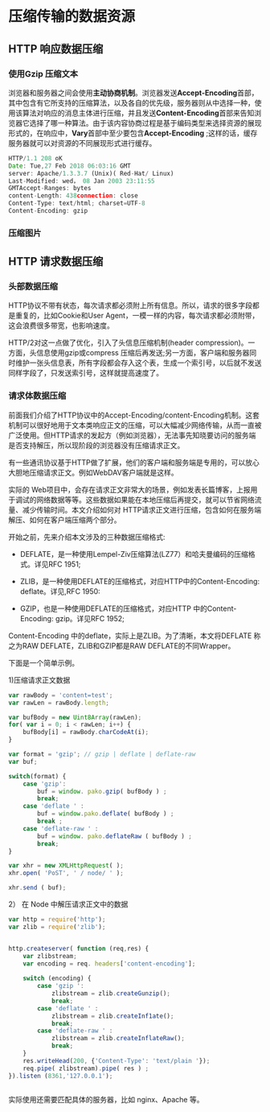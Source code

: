 # 压缩传输的数据资源

## HTTP 响应数据压缩

### 使用Gzip 压缩文本

浏览器和服务器之间会使用**主动协商机制**。浏览器发送**Accept-Encoding**首部，其中包含有它所支持的压缩算法，以及各自的优先级，服务器则从中选择一种，使用该算法对响应的消息主体进行压缩，并且发送**Content-Encoding**首部来告知浏览器它选择了哪一种算法。由于该内容协商过程是基于编码类型来选择资源的展现形式的，在响应中，**Vary**首部中至少要包含**Accept-Encoding** ;这样的话，缓存服务器就可以对资源的不同展现形式进行缓存。



```js
HTTP/1.1 208 oK
Date: Tue,27 Feb 2018 06:03:16 GMT
server: Apache/1.3.3.7 (Unix)( Red-Hat/ Linux)
Last-Modified: wed， 08 Jan 2003 23:11:55
GMTAccept-Ranges: bytes
content-Length: 438connection: close
Content-Type: text/html; charset=UTF-8
Content-Encoding: gzip
```

### 压缩图片



## HTTP 请求数据压缩



### 头部数据压缩

HTTP协议不带有状态，每次请求都必须附上所有信息。所以，请求的很多字段都是重复的，比如Cookie和User Agent，一模一样的内容，每次请求都必须附带，这会浪费很多带宽，也影响速度。


HTTP/2对这一点做了优化，引入了头信息压缩机制(header compression)。一方面，头信息使用gzip或compress 压缩后再发送;另一方面，客户端和服务器同时维护一张头信息表，所有字段都会存入这个表，生成一个索引号，以后就不发送同样字段了，只发送索引号，这样就提高速度了。



### 请求体数据压缩

前面我们介绍了HTTP协议中的Accept-Encoding/content-Encoding机制。这套机制可以很好地用于文本类响应正文的压缩，可以大幅减少网络传输，从而一直被广泛使用。但HTTP请求的发起方（例如浏览器），无法事先知晓要访问的服务端是否支持解压，所以现阶段的浏览器没有压缩请求正文。




有一些通讯协议基于HTTP做了扩展，他们的客户端和服务端是专用的，可以放心大胆地压缩请求正文。例如WebDAV客户端就是这样。



实际的 Web项目中，会存在请求正文非常大的场景，例如发表长篇博客，上报用于调试的网络数据等等。这些数据如果能在本地压缩后再提交，就可以节省网络流量、减少传输时间。本文介绍如何对 HTTP请求正文进行压缩，包含如何在服务端解压、如何在客户端压缩两个部分。


开始之前，先来介绍本文涉及的三种数据压缩格式:

- DEFLATE，是一种使用Lempel-Ziv压缩算法(LZ77）和哈夫曼编码的压缩格式。详见RFC 1951;

- ZLIB，是一种使用DEFLATE的压缩格式，对应HTTP中的Content-Encoding: deflate。详见,RFC 1950:

- GZIP，也是一种使用DEFLATE的压缩格式，对应HTTP 中的Content-Encoding: gzip。详见RFC 1952;



Content-Encoding 中的deflate，实际上是ZLIB。为了清晰，本文将DEFLATE 称之为RAW DEFLATE，ZLIB和GZIP都是RAW DEFLATE的不同Wrapper。



下面是一个简单示例。


1)压缩请求正文数据



```js
var rawBody = 'content=test';
var rawLen = rawBody.length;

var bufBody = new Uint8Array(rawLen);
for( var i = 0; i < rawLen; i++) {
    bufBody[i] = rawBody.charCodeAt(i);
}

var format = 'gzip'; // gzip | deflate | deflate-raw
var buf;

switch(format) {
    case 'gzip':
        buf = window. pako.gzip( bufBody ) ;
        break;
    case 'deflate ' :
        buf = window.pako.deflate( bufBody ) ;
        break ;
    case 'deflate-raw ' :
        buf = window. pako.deflateRaw ( bufBody ) ;
        break;
}

var xhr = new XMLHttpRequest( );
xhr.open( 'PoST', ' / node/ ' );

xhr.send ( buf);

```

2） 在 Node 中解压请求正文中的数据

```js
var http = require('http');
var zlib = require('zlib');


http.createserver( function (req,res) {
    var zlibstream;
    var encoding = req. headers['content-encoding'];
    
    switch (encoding) {
        case 'gzip ':
            zlibstream = zlib.createGunzip();
            break;
        case 'deflate ' :
            zlibstream = zlib.createInf1ate();
            break;
        case 'deflate-raw ' :
            zlibstream = zlib.createInflateRaw();
            break;
    }
    res.writeHead(200, {'Content-Type': 'text/plain '});
    req.pipe( zlibstream).pipe( res ) ;
}).listen (8361,'127.0.0.1');
    
```

实际使用还需要匹配具体的服务器，比如 nginx、Apache 等。
